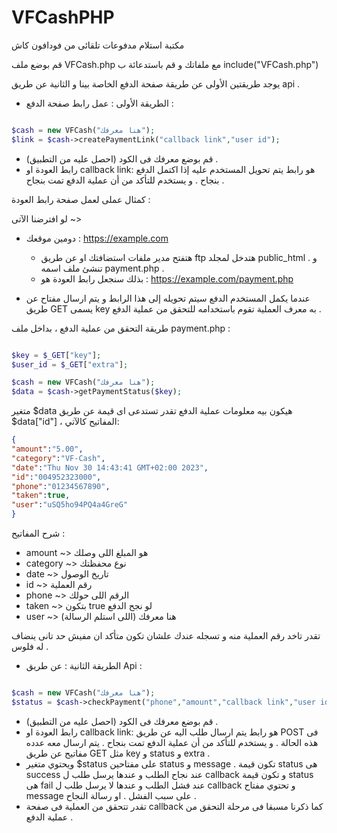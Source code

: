 # VFCashPHP
مكتبة استلام مدفوعات تلقائى من فودافون كاش

قم بوضع ملف VFCash.php مع ملفاتك و قم باستدعائة ب include("VFCash.php")

يوجد طريقتين الأولى عن طريقة صفحة الدفع الخاصة بينا و الثانية عن طريق api .

- الطريقة الأولى : عمل رابط صفحة الدفع : 
```php

$cash = new VFCash("هنا معرفك");
$link = $cash->createPaymentLink("callback link","user id");

```
- قم بوضع معرفك فى الكود (احصل عليه من التطبيق) .
- رابط العودة او callback link: هو رابط يتم تحويل المستخدم عليه إذا اكتمل الدفع بنجاح . و يستخدم للتأكد من أن عملية الدفع تمت بنجاح .

 كمثال عملى لعمل صفحة رابط العودة :
 
لو افترضنا الآتى ~>
- دومين موقعك : https://example.com

  - هتفتح مدير ملفات استضافتك او عن طريق ftp هتدخل لمجلد public_html . و تنشئ ملف اسمه payment.php .
  - بذلك سنجعل رابط العودة هو :
    https://example.com/payment.php

- عندما يكمل المستخدم الدفع سيتم تحويله إلى هذا الرابط و يتم ارسال مفتاح عن طريق GET يسمى key به معرف العملية تقوم باستخدامه للتحقق من عملية الدفع .

طريقة التحقق من عملية الدفع ، بداخل ملف payment.php :
```php

$key = $_GET["key"];
$user_id = $_GET["extra"];

$cash = new VFCash("هنا معرفك");
$data = $cash->getPaymentStatus($key);

```
متغير $data هيكون بيه معلومات عملية الدفع تقدر تستدعى اى قيمة عن طريق $data["id"] ، المفاتيح كالآتي:
```json
{
"amount":"5.00",
"category":"VF-Cash",
"date":"Thu Nov 30 14:43:41 GMT+02:00 2023",
"id":"004952323000",
"phone":"01234567890",
"taken":true,
"user":"uSQ5ho94PQ4a4GreG"
}
```
شرح المفاتيح :

- amount ~> هو المبلغ اللى وصلك
- category ~> نوع محفظتك
- date ~> تاريخ الوصول
- id ~> رقم العملية
- phone ~> الرقم اللى حولك
- taken ~> بتكون true لو نجح الدفع
- user ~> هنا معرفك (اللى استلم الرسالة)


تقدر تاخد رقم العملية منه و تسجله عندك علشان تكون متأكد ان مفيش حد تانى ينضاف له فلوس .

- الطريقة الثانية : عن طريق Api : 
```php

$cash = new VFCash("هنا معرفك");
$status = $cash->checkPayment("phone","amount","callback link","user id");

```
- قم بوضع معرفك فى الكود (احصل عليه من التطبيق) .
- رابط العودة او callback link: هو رابط يتم ارسال طلب اليه عن طريق POST فى هذه الحالة . و يستخدم للتأكد من أن عملية الدفع تمت بنجاح . يتم ارسال معه عدده مفاتيح عن طريق GET مثل key و status و extra .
- ويحتوي متغير $status على مفتاحين status و message . تكون قيمة status هى success عند نجاح الطلب و عندها يرسل طلب ل callback و تكون قيمة status هى fail عند فشل الطلب و عندها لا يرسل طلب ل callback و تحتوي مفتاح message على سبب الفشل . او رسالة النجاح .
- تقدر تتحقق من العملية فى صفحة callback كما ذكرنا مسبقا فى مرحلة التحقق من عملية الدفع .
